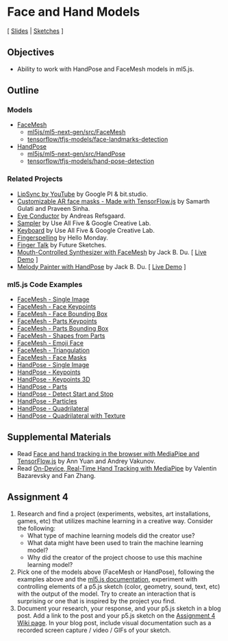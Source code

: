 # Face and Hand Models

[ [Slides](https://docs.google.com/presentation/d/1otYnpKOQG2iwVMPExmTgppvQ6aeKN2UW7HxxcGktJnc/) | [Sketches](https://editor.p5js.org/jackbdu/collections/kjuPKBzeH) ]

## Objectives

-   Ability to work with HandPose and FaceMesh models in ml5.js.

## Outline

### Models

-   [FaceMesh](https://docs.ml5js.org/#/reference/facemesh)
    -   [ml5js/ml5-next-gen/src/FaceMesh](https://github.com/ml5js/ml5-next-gen/tree/main/src/FaceMesh)
    -   [tensorflow/tfjs-models/face-landmarks-detection](https://github.com/tensorflow/tfjs-models/tree/master/face-landmarks-detection)
-   [HandPose](https://docs.ml5js.org/#/reference/handpose)
    -   [ml5js/ml5-next-gen/src/HandPose](https://github.com/ml5js/ml5-next-gen/tree/main/src/HandPose)
    -   [tensorflow/tfjs-models/hand-pose-detection](https://github.com/tensorflow/tfjs-models/tree/master/hand-pose-detection)

### Related Projects

-   [LipSync by YouTube](https://experiments.withgoogle.com/lipsync) by Google PI & bit.studio.
-   [Customizable AR face masks - Made with TensorFlow.js](https://www.youtube.com/watch?v=TpiGFaHC_5U) by Samarth Gulati and Praveen Sinha.
-   [Eye Conductor](https://www.andreasrefsgaard.dk/projects/eye-conductor/) by Andreas Refsgaard.
-   [Sampler](https://experiments.withgoogle.com/sampler) by Use All Five & Google Creative Lab.
-   [Keyboard](https://experiments.withgoogle.com/keyboard) by Use All Five & Google Creative Lab.
-   [Fingerspelling](https://www.hellomonday.com/work/fingerspelling) by Hello Monday.
-   [Finger Talk](https://www.media.mit.edu/projects/finger-talk/overview/) by Future Sketches.
-   [Mouth-Controlled Synthesizer with FaceMesh](https://www.instagram.com/p/C41i1VQsfs0/) by Jack B. Du. [ [Live Demo](https://editor.p5js.org/jackbdu/full/lNFGj9ENL) ]
-   [Melody Painter with HandPose](https://www.instagram.com/p/C4WozrtsZ4r/) by Jack B. Du. [ [Live Demo](https://editor.p5js.org/jackbdu/full/jIvzImJMb) ]

### ml5.js Code Examples

-   [FaceMesh - Single Image](https://editor.p5js.org/ml5/sketches/lqQZrDJHF)
-   [FaceMesh - Face Keypoints](https://editor.p5js.org/ml5/sketches/lCurUW1TT)
-   [FaceMesh - Face Bounding Box](https://editor.p5js.org/ml5/sketches/fMCIspRD7_)
-   [FaceMesh - Parts Keypoints](https://editor.p5js.org/ml5/sketches/EjynWxazD4)
-   [FaceMesh - Parts Bounding Box](https://editor.p5js.org/ml5/sketches/F9jRILxn2)
-   [FaceMesh - Shapes from Parts](https://editor.p5js.org/ml5/sketches/6qj0M3ElM)
-   [FaceMesh - Emoji Face](https://editor.p5js.org/jackbdu/sketches/yZaBHBH6S)
-   [FaceMesh - Triangulation](https://editor.p5js.org/jackbdu/sketches/J_NYWKtT7)
-   [FaceMesh - Face Masks](https://editor.p5js.org/jackbdu/sketches/O6BB8iRHv)
-   [HandPose - Single Image](https://editor.p5js.org/ml5/sketches/8VK_l3XwE)
-   [HandPose - Keypoints](https://editor.p5js.org/ml5/sketches/QGH3dwJ1A)
-   [HandPose - Keypoints 3D](https://editor.p5js.org/jackbdu/sketches/DZoGg02Sx)
-   [HandPose - Parts](https://editor.p5js.org/ml5/sketches/DNbSiIYKB)
-   [HandPose - Detect Start and Stop](https://editor.p5js.org/ml5/sketches/W9vFFT5RM)
-   [HandPose - Particles](https://editor.p5js.org/jackbdu/sketches/4Pd5XgWtC)
-   [HandPose - Quadrilateral](https://editor.p5js.org/jackbdu/sketches/s3uqE-9fA)
-   [HandPose - Quadrilateral with Texture](https://editor.p5js.org/jackbdu/sketches/JwMBQyES3)

## Supplemental Materials

-   Read [Face and hand tracking in the browser with MediaPipe and TensorFlow.js](https://blog.tensorflow.org/2020/03/face-and-hand-tracking-in-browser-with-mediapipe-and-tensorflowjs.html) by Ann Yuan and Andrey Vakunov.
-   Read [On-Device, Real-Time Hand Tracking with MediaPipe](https://research.google/blog/on-device-real-time-hand-tracking-with-mediapipe/) by Valentin Bazarevsky and Fan Zhang.

## Assignment 4

1. Research and find a project (experiments, websites, art installations, games, etc) that utilizes machine learning in a creative way. Consider the following:
    - What type of machine learning models did the creator use?
    - What data might have been used to train the machine learning model?
    - Why did the creator of the project choose to use this machine learning model?
2. Pick one of the models above (FaceMesh or HandPose), following the examples above and the [ml5.js documentation](https://docs.ml5js.org/), experiment with controlling elements of a p5.js sketch (color, geometry, sound, text, etc) with the output of the model. Try to create an interaction that is surprising or one that is inspired by the project you find.
3. Document your research, your response, and your p5.js sketch in a blog post. Add a link to the post and your p5.js sketch on the [Assignment 4 Wiki page](https://github.com/jackbdu/Intro-ML-Arts-IMA-Summer24/wiki/Assignment-4). In your blog post, include visual documentation such as a recorded screen capture / video / GIFs of your sketch.
